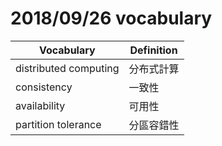 # 2018/09/26 vocabulary
Vocabulary|Definition
----------|----------
distributed computing|分布式計算
consistency|一致性
availability|可用性
partition tolerance|分區容錯性
